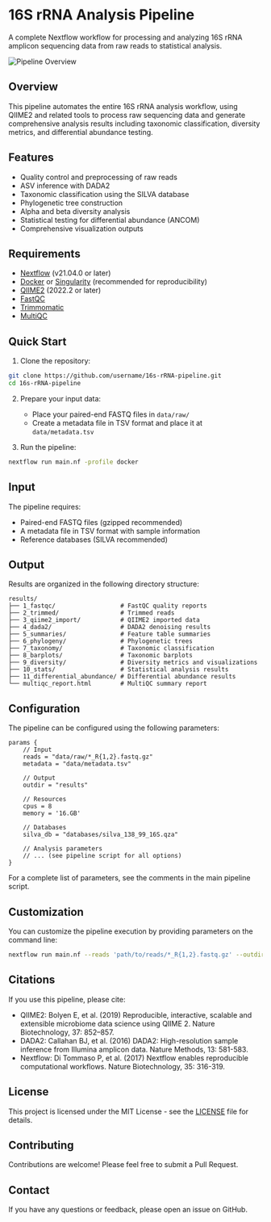 # 16S rRNA Analysis Pipeline

A complete Nextflow workflow for processing and analyzing 16S rRNA amplicon sequencing data from raw reads to statistical analysis.

![Pipeline Overview](images/pipeline_overview.png)

## Overview

This pipeline automates the entire 16S rRNA analysis workflow, using QIIME2 and related tools to process raw sequencing data and generate comprehensive analysis results including taxonomic classification, diversity metrics, and differential abundance testing.

## Features

- Quality control and preprocessing of raw reads
- ASV inference with DADA2
- Taxonomic classification using the SILVA database
- Phylogenetic tree construction
- Alpha and beta diversity analysis
- Statistical testing for differential abundance (ANCOM)
- Comprehensive visualization outputs

## Requirements

- [Nextflow](https://www.nextflow.io/) (v21.04.0 or later)
- [Docker](https://www.docker.com/) or [Singularity](https://sylabs.io/singularity/) (recommended for reproducibility)
- [QIIME2](https://qiime2.org/) (2022.2 or later)
- [FastQC](https://www.bioinformatics.babraham.ac.uk/projects/fastqc/)
- [Trimmomatic](http://www.usadellab.org/cms/?page=trimmomatic)
- [MultiQC](https://multiqc.info/)

## Quick Start

1. Clone the repository:
```bash
git clone https://github.com/username/16s-rRNA-pipeline.git
cd 16s-rRNA-pipeline
```

2. Prepare your input data:
   - Place your paired-end FASTQ files in `data/raw/`
   - Create a metadata file in TSV format and place it at `data/metadata.tsv`

3. Run the pipeline:
```bash
nextflow run main.nf -profile docker
```

## Input

The pipeline requires:
- Paired-end FASTQ files (gzipped recommended)
- A metadata file in TSV format with sample information
- Reference databases (SILVA recommended)

## Output

Results are organized in the following directory structure:

```
results/
├── 1_fastqc/                  # FastQC quality reports
├── 2_trimmed/                 # Trimmed reads
├── 3_qiime2_import/           # QIIME2 imported data
├── 4_dada2/                   # DADA2 denoising results
├── 5_summaries/               # Feature table summaries
├── 6_phylogeny/               # Phylogenetic trees
├── 7_taxonomy/                # Taxonomic classification
├── 8_barplots/                # Taxonomic barplots
├── 9_diversity/               # Diversity metrics and visualizations
├── 10_stats/                  # Statistical analysis results
├── 11_differential_abundance/ # Differential abundance results
└── multiqc_report.html        # MultiQC summary report
```

## Configuration

The pipeline can be configured using the following parameters:

```nextflow
params {
    // Input
    reads = "data/raw/*_R{1,2}.fastq.gz"
    metadata = "data/metadata.tsv"
    
    // Output
    outdir = "results"
    
    // Resources
    cpus = 8
    memory = '16.GB'
    
    // Databases
    silva_db = "databases/silva_138_99_16S.qza"
    
    // Analysis parameters
    // ... (see pipeline script for all options)
}
```

For a complete list of parameters, see the comments in the main pipeline script.

## Customization

You can customize the pipeline execution by providing parameters on the command line:

```bash
nextflow run main.nf --reads 'path/to/reads/*_R{1,2}.fastq.gz' --outdir 'my_results' --cpus 16
```

## Citations

If you use this pipeline, please cite:

- QIIME2: Bolyen E, et al. (2019) Reproducible, interactive, scalable and extensible microbiome data science using QIIME 2. Nature Biotechnology, 37: 852–857.
- DADA2: Callahan BJ, et al. (2016) DADA2: High-resolution sample inference from Illumina amplicon data. Nature Methods, 13: 581-583.
- Nextflow: Di Tommaso P, et al. (2017) Nextflow enables reproducible computational workflows. Nature Biotechnology, 35: 316-319.

## License

This project is licensed under the MIT License - see the [LICENSE](LICENSE) file for details.

## Contributing

Contributions are welcome! Please feel free to submit a Pull Request.

## Contact

If you have any questions or feedback, please open an issue on GitHub.
